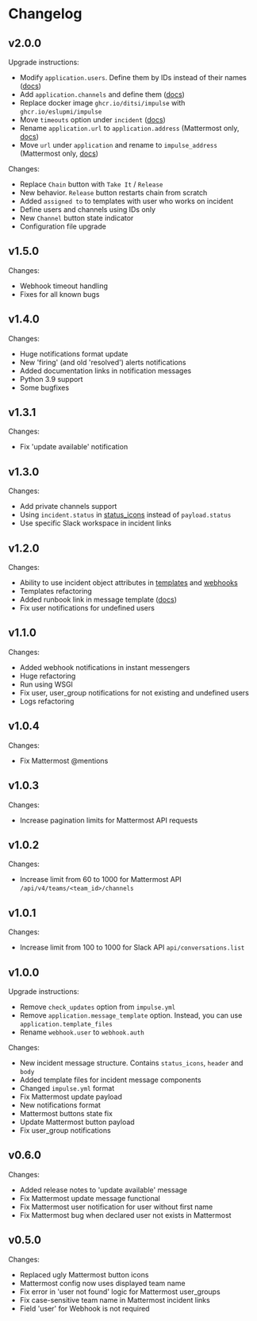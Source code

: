 # Changelog

## v2.0.0
Upgrade instructions:
- Modify `application.users`. Define them by IDs instead of their names ([docs](https://docs.impulse.bot/latest/config_file/#users))
- Add `application.channels` and define them ([docs](https://docs.impulse.bot/latest/config_file/#channels))
- Replace docker image `ghcr.io/ditsi/impulse` with `ghcr.io/eslupmi/impulse`
- Move `timeouts` option under `incident` ([docs](https://docs.impulse.bot/latest/config_file/#all-options))
- Rename `application.url` to `application.address`  (Mattermost only, [docs](https://docs.impulse.bot/latest/config_file/#all-options))
- Move `url` under `application` and rename to `impulse_address` (Mattermost only, [docs](https://docs.impulse.bot/latest/config_file/#all-options))

Changes:
- Replace `Chain` button with `Take It` / `Release`
- New behavior. `Release` button restarts chain from scratch
- Added `assigned to` to templates with user who works on incident
- Define users and channels using IDs only
- New `Channel` button state indicator
- Configuration file upgrade

## v1.5.0
Changes:
- Webhook timeout handling
- Fixes for all known bugs

## v1.4.0
Changes:
- Huge notifications format update
- New 'firing' (and old 'resolved') alerts notifications
- Added documentation links in notification messages
- Python 3.9 support
- Some bugfixes

## v1.3.1
Changes:
- Fix 'update available' notification

## v1.3.0
Changes:
- Add private channels support
- Using `incident.status` in [status_icons](https://github.com/DiTsi/impulse/blob/main/templates/slack_status_icons.j2) instead of `payload.status` 
- Use specific Slack workspace in incident links

## v1.2.0
Changes:
- Ability to use incident object attributes in [templates](https://docs.impulse.bot/latest/templates/) and [webhooks](https://docs.impulse.bot/latest/webhooks/)
- Templates refactoring
- Added runbook link in message template ([docs](https://docs.impulse.bot/latest/templates/#source-and-runbook-links))
- Fix user notifications for undefined users

## v1.1.0
Changes:
- Added webhook notifications in instant messengers
- Huge refactoring
- Run using WSGI
- Fix user, user_group notifications for not existing and undefined users
- Logs refactoring

## v1.0.4
Changes:
- Fix Mattermost @mentions

## v1.0.3
Changes:
- Increase pagination limits for Mattermost API requests

## v1.0.2
Changes:
- Increase limit from 60 to 1000 for Mattermost API `/api/v4/teams/<team_id>/channels`

## v1.0.1
Changes:
- Increase limit from 100 to 1000 for Slack API `api/conversations.list`

## v1.0.0
Upgrade instructions:
- Remove `check_updates` option from `impulse.yml`
- Remove `application.message_template` option. Instead, you can use `application.template_files`
- Rename `webhook.user` to `webhook.auth`

Changes:
- New incident message structure. Contains `status_icons`, `header` and `body`
- Added template files for incident message components
- Changed `impulse.yml` format
- Fix Mattermost update payload
- New notifications format
- Mattermost buttons state fix
- Update Mattermost button payload
- Fix user_group notifications

## v0.6.0
Changes:
- Added release notes to 'update available' message
- Fix Mattermost update message functional
- Fix Mattermost user notification for user without first name
- Fix Mattermost bug when declared user not exists in Mattermost 

## v0.5.0
Changes:
- Replaced ugly Mattermost button icons
- Mattermost config now uses displayed team name
- Fix error in 'user not found' logic for Mattermost user_groups
- Fix case-sensitive team name in Mattermost incident links
- Field 'user' for Webhook is not required
